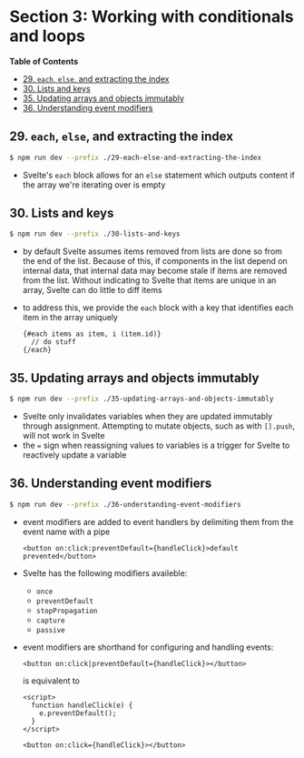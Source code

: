 # Section 3: Working with conditionals and loops


<!-- START doctoc generated TOC please keep comment here to allow auto update -->
<!-- DON'T EDIT THIS SECTION, INSTEAD RE-RUN doctoc TO UPDATE -->
**Table of Contents**

- [29. `each`, `else`, and extracting the index](#29-each-else-and-extracting-the-index)
- [30. Lists and keys](#30-lists-and-keys)
- [35. Updating arrays and objects immutably](#35-updating-arrays-and-objects-immutably)
- [36. Understanding event modifiers](#36-understanding-event-modifiers)

<!-- END doctoc generated TOC please keep comment here to allow auto update -->

## 29. `each`, `else`, and extracting the index

```bash
$ npm run dev --prefix ./29-each-else-and-extracting-the-index
```

- Svelte's `each` block allows for an `else` statement which outputs content if
    the array we're iterating over is empty

## 30. Lists and keys

```bash
$ npm run dev --prefix ./30-lists-and-keys
```

- by default Svelte assumes items removed from lists are done so from the end of
    the list. Because of this, if components in the list depend on internal data,
    that internal data may become stale if items are removed from the list. Without
    indicating to Svelte that items are unique in an array, Svelte can do little
    to diff items
- to address this, we provide the `each` block with a key that identifies each item
    in the array uniquely

    ```svelte
    {#each items as item, i (item.id)}
      // do stuff
    {/each}
    ```

## 35. Updating arrays and objects immutably

```bash
$ npm run dev --prefix ./35-updating-arrays-and-objects-immutably
```

- Svelte only invalidates variables when they are updated immutably through
    assignment. Attempting to mutate objects, such as with `[].push`, will not
    work in Svelte
- the `=` sign when reassigning values to variables is a trigger for Svelte to
    reactively update a variable

## 36. Understanding event modifiers

```bash
$ npm run dev --prefix ./36-understanding-event-modifiers
```

- event modifiers are added to event handlers by delimiting them from the event
    name with a pipe

    ```svelte
    <button on:click:preventDefault={handleClick}>default prevented</button>
    ```
- Svelte has the following modifiers availeble:
    - `once`
    - `preventDefault`
    - `stopPropagation`
    - `capture`
    - `passive`
- event modifiers are shorthand for configuring and handling events:

    ```svelte
    <button on:click|preventDefault={handleClick}></button>
    ```

    is equivalent to

    ```svelte
    <script>
      function handleClick(e) {
        e.preventDefault();
      }
    </script>

    <button on:click={handleClick}></button>
    ```
